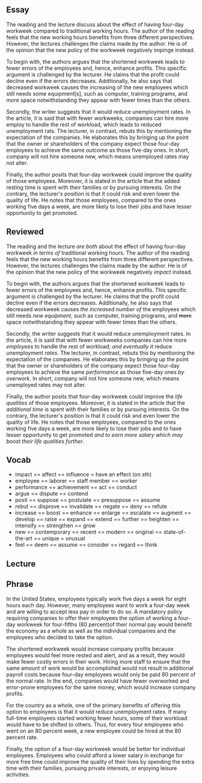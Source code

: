 ## Essay
The reading and the lecture discuss about the effect of having four-day workweek compared to traditional working hours. The author of the reading feels that the new working hours benefits from three different perspectives. However, the lectures challenges the claims made by the author. He is of the opinion that the new policy of the workweek negatively impinge instead.

To begin with, the authors argues that the shortened workweek leads to fewer errors of the employees and, hence, enhance profits. This specific argument is challenged by the lecturer. He claims that the profit could decline even if the errors decreases. Additionally, he also says that decreased workweek causes the increasing of the new employees which still needs some equipment[s], such as computer, training programs, and more space notwithstanding they appear with fewer times than the others.

Secondly, the writer suggests that it would reduce unemployment rates. In the article, it is said that with fewer workweeks, companies can hire more employ to handle the rest of workload, which leads to reduced unemployment rats. The lecturer, in contrast, rebuts this by mentioning the expectation of the companies. He elaborates this by bringing up the point that the owner or shareholders of the company expect those four-day employees to achieve the same outcome as those five-day ones. In short, company will not hire someone new, which means unemployed rates may not alter.

Finally, the author posits that four-day workweek could improve the quality of those employees. Moreover, it is stated in the article that the added resting time is spent with their families or by pursuing interests. On the contrary, the lecturer's position is that it could risk and even lower the quality of life. He notes that those employees, compared to the ones working five days a week, are more likely to lose their jobs and have lesser opportunity to get promoted.

## Reviewed
The reading and the lecture *are both* about the effect of having four-day workweek *in terms of* traditional working hours. The author of the reading feels that the new working hours benefits from three different perspectives. However, the lectures challenges the claims made by the author. He is of the opinion that the new policy of the workweek negatively *impact* instead.

To begin with, the authors argues that the shortened workweek leads to fewer errors of the employees and, hence, enhance profits. This specific argument is challenged by the lecturer. He claims that the profit could decline even if the errors decreases. Additionally, he also says that decreased workweek causes *the increased number of* the employees which still needs *new* *equipment*, such as computer, training programs, and ~~more~~ space notwithstanding they appear with fewer times than the others.

Secondly, the writer suggests that it would reduce unemployment rates. In the article, it is said that with fewer workweeks companies can hire more *employees* to handle the rest of workload; *and eventually it* reduce unemployment *rates*. The lecturer, in contrast, rebuts this by mentioning the expectation of the companies. He elaborates this by bringing up the point that the owner or shareholders of the company expect those four-day employees to achieve the same *performance* as those five-day ones *by overwork*. In short, company will not hire someone new, which means unemployed rates may not alter.

Finally, the author posits that four-day workweek could improve the *life qualities* of those employees. Moreover, it is stated in the article that the *additional time* is spent with their families or by pursuing interests. On the contrary, the lecturer's position is that it could risk and even lower the quality of life. He notes that those employees, compared to the ones working five days a week, are more likely to lose their jobs and *to* have lesser opportunity to get promoted *and to earn more salary which may boost their life qualities further*.

## Vocab
- impact == affect == influence = have an effect (on sth)
- employee == laborer == staff member == worker
- performance == achievement == act == conduct
- argue == dispute == contend
- posit == suppose == postulate == presuppose == assume
- rebut == disprove == invalidate == negate == deny == refute
- increase == boost == enhance == enlarge == escalate == augment == develop == raise == expand == extend == further == heighten == intensify == strengthen == grow 
- new == contemporary == recent == modern == original == state-of-the-art == unique = unusual
- feel == deem == assume == consider == regard == think

## Lecture

## Phrase
In the United States, employees typically work five days a week for eight hours each day. However, many employees want to work a four-day week and are willing to accept less pay in order to do so. A mandatory policy requiring companies to offer their employees the option of working a four-day workweek for four-fifths (80 percent)of their normal pay would benefit the economy as a whole as well as the individual companies and the employees who decided to take the option.

The shortened workweek would increase company profits because employees would feel more rested and alert, and as a result, they would make fewer costly errors in their work. Hiring more staff to ensure that the same amount of work would be accomplished would not result in additional payroll costs because four-day employees would only be paid 80 percent of the normal rate. In the end, companies would have fewer overworked and error-prone employees for the same money, which would increase company profits.

For the country as a whole, one of the primary benefits of offering this option to employees is that it would reduce unemployment rates. If many full-time employees started working fewer hours, some of their workload would have to be shifted to others. Thus, for every four employees who went on an 80 percent week, a new employee could be hired at the 80 percent rate.

Finally, the option of a four-day workweek would be better for individual employees. Employees who could afford a lower salary in exchange for more free time could improve the quality of their lives by spending the extra time with their families, pursuing private interests, or enjoying leisure activities.